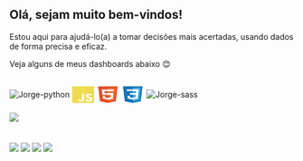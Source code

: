 ##  **Olá, sejam muito bem-vindos!**

Estou aqui para ajudá-lo(a) a tomar decisões mais acertadas, usando dados de forma precisa e eficaz. 

Veja alguns de meus dashboards abaixo 😊

<!-- Tecnologias --> 
</div>
  <div style="display: inline_block"><br>
    <img align="center" alt="Jorge-python" height="30" width="40" src="https://icongr.am/devicon/python-original.svg?size=128&color=currentColor">  
    <img align="center" alt="Jorge-Js" height="30" width="40" src="https://raw.githubusercontent.com/devicons/devicon/master/icons/javascript/javascript-plain.svg">
    <img align="center" alt="Jorge-HTML" height="30" width="40" src="https://raw.githubusercontent.com/devicons/devicon/master/icons/html5/html5-original.svg">
    <img align="center" alt="Jorge-CSS" height="30" width="40" src="https://raw.githubusercontent.com/devicons/devicon/master/icons/css3/css3-original.svg">
    <img align="center" alt="Jorge-sass" height="30" width="40" src="https://cdn.jsdelivr.net/gh/devicons/devicon/icons/sass/sass-original.svg">   
  </div>

</br>
<!-- Git Hub Stats -->
<div>
  <img height="180em" src ="https://github-readme-stats.vercel.app/api?username=JorgeFerreira09&show_icons=true&theme=dark">
 </div>
 
 <br>
 </br>
 
 <div> 
 <a href=https://www.youtube.com/channel/UCrqFnB9HOh9HST8EhH9a-aA target="_blank"><img src="https://img.shields.io/badge/YouTube-FF0000?style=for-the-badge&logo=youtube&logoColor=white" target="_blank"></a>
  <a href="https://instagram.com/ferreira081993/" target="_blank"><img src="https://img.shields.io/badge/-Instagram-%23E4405F?style=for-the-badge&logo=instagram&logoColor=white" target="_blank"></a>
  <a href = "mailto:ferreirafilho081993@gmail.com"><img src="https://img.shields.io/badge/-Gmail-%23333?style=for-the-badge&logo=gmail&logoColor=white" target="_blank"></a>
  <a href="https://www.linkedin.com/in/jorge-ferreira-843520203/" target="_blank"><img src="https://img.shields.io/badge/-LinkedIn-%230077B5?style=for-the-badge&logo=linkedin&logoColor=white" target="_blank"></a> 
</div>
